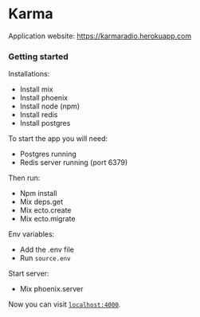 # Karma

Application website: https://karmaradio.herokuapp.com


### Getting started
Installations:
- Install mix
- Install phoenix
- Install node (npm)
- Install redis
- Install postgres


To start the app you will need:
- Postgres running
- Redis server running (port 6379)

Then run:
- Npm install
- Mix deps.get
- Mix ecto.create
- Mix ecto.migrate

Env variables:
- Add the .env file
- Run `source.env`

Start server:
- Mix phoenix.server


Now you can visit [`localhost:4000`](http://localhost:4000).
